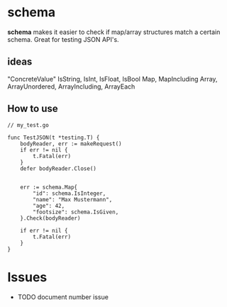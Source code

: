 # schema

**schema** makes it easier to check if map/array structures match a certain schema. Great for testing JSON API's.

## ideas

"ConcreteValue"
IsString, IsInt, IsFloat, IsBool
Map, MapIncluding
Array, ArrayUnordered, ArrayIncluding, ArrayEach
 
## How to use

    // my_test.go
    
    func TestJSON(t *testing.T) {
        bodyReader, err := makeRequest()
        if err != nil {
            t.Fatal(err)
        }
        defer bodyReader.Close()
        
        
        err := schema.Map{
            "id": schema.IsInteger,
            "name": "Max Mustermann",
            "age": 42,
            "footsize": schema.IsGiven,
        }.Check(bodyReader)
        
        if err != nil {
            t.Fatal(err)
        }
    }
    
    
# Issues

- TODO document number issue